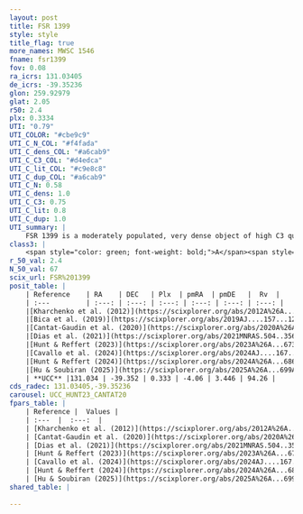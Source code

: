 ```yaml
---
layout: post
title: FSR 1399
style: style
title_flag: true
more_names: MWSC 1546
fname: fsr1399
fov: 0.08
ra_icrs: 131.03405
de_icrs: -39.35236
glon: 259.92979
glat: 2.05
r50: 2.4
plx: 0.3334
UTI: "0.79"
UTI_COLOR: "#cbe9c9"
UTI_C_N_COL: "#f4fada"
UTI_C_dens_COL: "#a6cab9"
UTI_C_C3_COL: "#d4edca"
UTI_C_lit_COL: "#c9e8c8"
UTI_C_dup_COL: "#a6cab9"
UTI_C_N: 0.58
UTI_C_dens: 1.0
UTI_C_C3: 0.75
UTI_C_lit: 0.8
UTI_C_dup: 1.0
UTI_summary: |
    FSR 1399 is a moderately populated, very dense object of high C3 quality. It is well-studied in the literature.
class3: |
    <span style="color: green; font-weight: bold;">A</span><span style="color: #FFC300; font-weight: bold;">B</span>
r_50_val: 2.4
N_50_val: 67
scix_url: FSR%201399
posit_table: |
    | Reference    | RA    | DEC   | Plx  | pmRA  | pmDE   |  Rv  |
    | :---         | :---: | :---: | :---: | :---: | :---: | :---: |
    |[Kharchenko et al. (2012)](https://scixplorer.org/abs/2012A%26A...543A.156K) | 131.04 | -39.365 | -- | -4.38 | 8.07 | -- |
    |[Bica et al. (2019)](https://scixplorer.org/abs/2019AJ....157...12B) | 131.062 | -39.366 | -- | -- | -- | -- |
    |[Cantat-Gaudin et al. (2020)](https://scixplorer.org/abs/2020A%26A...640A...1C) | 131.035 | -39.352 | 0.315 | -4.111 | 3.387 | -- |
    |[Dias et al. (2021)](https://scixplorer.org/abs/2021MNRAS.504..356D) | 131.037 | -39.351 | 0.314 | -4.123 | 3.372 | -- |
    |[Hunt & Reffert (2023)](https://scixplorer.org/abs/2023A%26A...673A.114H) | 131.04 | -39.355 | 0.324 | -4.032 | 3.446 | 89.413 |
    |[Cavallo et al. (2024)](https://scixplorer.org/abs/2024AJ....167...12C) | 131.042 | -39.351 | 0.329 | -- | -- | -- |
    |[Hunt & Reffert (2024)](https://scixplorer.org/abs/2024A%26A...686A..42H) | 131.04 | -39.355 | 0.324 | -4.032 | 3.446 | 89.413 |
    |[Hu & Soubiran (2025)](https://scixplorer.org/abs/2025A%26A...699A.246H) | 131.042 | -39.351 | -- | -- | -- | -- |
    | **UCC** |131.034 | -39.352 | 0.333 | -4.06 | 3.446 | 94.26 | 
cds_radec: 131.03405,-39.35236
carousel: UCC_HUNT23_CANTAT20
fpars_table: |
    | Reference |  Values |
    | :---  |  :---:  |
    | [Kharchenko et al. (2012)](https://scixplorer.org/abs/2012A%26A...543A.156K) | `e_bv=1.249, distance=3308, log_age=8.3` |
    | [Cantat-Gaudin et al. (2020)](https://scixplorer.org/abs/2020A%26A...640A...1C) | `AVNN=2.7, DMNN=12.33, AgeNN=8.99` |
    | [Dias et al. (2021)](https://scixplorer.org/abs/2021MNRAS.504..356D) | `Av=3.028, Dist=2784, logage=8.796, [Fe/H]=0.02` |
    | [Hunt & Reffert (2023)](https://scixplorer.org/abs/2023A%26A...673A.114H) | `AV50=2.694, diffAV50=2.248, MOD50=12.123, logAge50=8.368` |
    | [Cavallo et al. (2024)](https://scixplorer.org/abs/2024AJ....167...12C) | `AV50=3.12, dMod50=12.21, logAge50=8.8, [Fe/H]50=0.5` |
    | [Hunt & Reffert (2024)](https://scixplorer.org/abs/2024A%26A...686A..42H) | `MassJ=621.127` |
    | [Hu & Soubiran (2025)](https://scixplorer.org/abs/2025A%26A...699A.246H) | `MA22=0.0, MA23f=-0.25, MA23g=-0.2, MZ23=-0.25, MK24=-0.18, MF24=-0.33` |
shared_table: |
    
---
```

